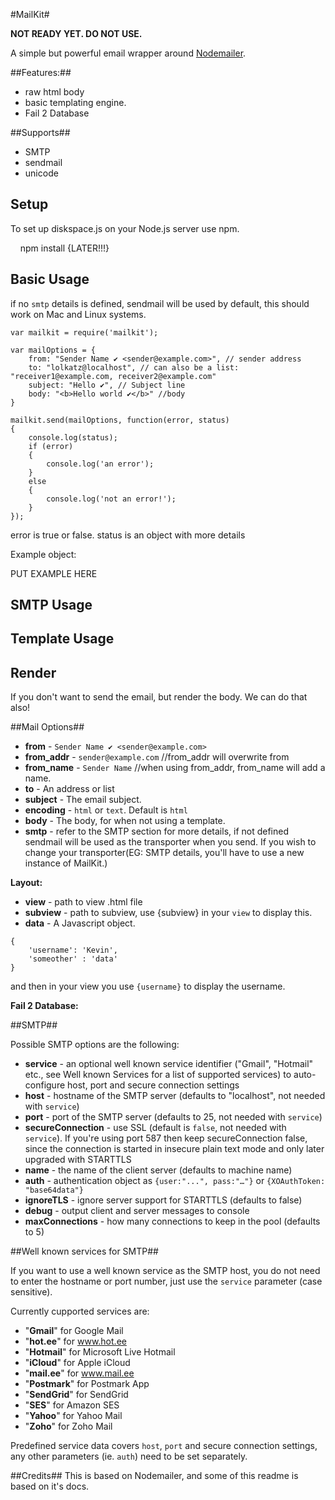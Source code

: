 #MailKit#

**NOT READY YET. DO NOT USE.**

A simple but powerful email wrapper around [Nodemailer](https://github.com/andris9/Nodemailer).

##Features:##
* raw html body
* basic templating engine.
* Fail 2 Database

##Supports##
* SMTP
* sendmail
* unicode

## Setup ##
To set up diskspace.js on your Node.js server use npm.

    npm install {LATER!!!}

## Basic Usage ##
if no `smtp` details is defined, sendmail will be used by default, this should work on Mac and Linux systems.

```
var mailkit = require('mailkit');

var mailOptions = {
    from: "Sender Name ✔ <sender@example.com>", // sender address
    to: "lolkatz@localhost", // can also be a list: "receiver1@example.com, receiver2@example.com"
    subject: "Hello ✔", // Subject line
    body: "<b>Hello world ✔</b>" //body
}

mailkit.send(mailOptions, function(error, status)
{
	console.log(status);
	if (error)
	{
		console.log('an error');
	}
	else
	{
		console.log('not an error!');
	}
});
```

error is true or false.
status is an object with more details

Example object: 

PUT EXAMPLE HERE



## SMTP Usage ##


## Template Usage ##


## Render ##
If you don't want to send the email, but render the body. We can do that also!

##Mail Options##
* **from** - `Sender Name ✔ <sender@example.com>`
* **from_addr** - `sender@example.com` //from_addr will overwrite from
* **from_name** - `Sender Name` //when using from_addr, from_name will add a name.
* **to** - An address or list
* **subject** - The email subject.
* **encoding** - `html` or `text`. Default is `html`
* **body** - The body, for when not using a template.
* **smtp** - refer to the SMTP section for more details, if not defined sendmail will be used as the transporter when you send. If you wish to change your transporter(EG: SMTP details, you'll have to use a new instance of MailKit.)

**Layout:**

* **view** - path to view .html file
* **subview** - path to subview, use {subview} in your `view` to display this.
* **data** - A Javascript object. 

```
{
	'username': 'Kevin',
	'someother' : 'data'
}
```
and then in your view you use `{username}` to display the username.

**Fail 2 Database:**

##SMTP##

Possible SMTP options are the following:

* **service** - an optional well known service identifier ("Gmail", "Hotmail" etc., see Well known Services for a list of supported services) to auto-configure host, port and secure connection settings
* **host** - hostname of the SMTP server (defaults to "localhost", not needed with `service`)
* **port** - port of the SMTP server (defaults to 25, not needed with `service`)
* **secureConnection** - use SSL (default is `false`, not needed with `service`). If you're using port 587 then keep secureConnection false, since the connection is started in insecure plain text mode and only later upgraded with STARTTLS
* **name** - the name of the client server (defaults to machine name)
* **auth** - authentication object as `{user:"...", pass:"…"}` or  `{XOAuthToken: "base64data"}`
* **ignoreTLS** - ignore server support for STARTTLS (defaults to false)
* **debug** - output client and server messages to console
* **maxConnections** - how many connections to keep in the pool (defaults to 5)

##Well known services for SMTP##

If you want to use a well known service as the SMTP host, you do not need to enter the hostname or port number, just use the `service` parameter (case sensitive).

Currently cupported services are:

* "**Gmail**" for Google Mail
* "**hot.ee**" for www.hot.ee
* "**Hotmail**" for Microsoft Live Hotmail
* "**iCloud**" for Apple iCloud
* "**mail.ee**" for www.mail.ee
* "**Postmark**" for Postmark App
* "**SendGrid**" for SendGrid
* "**SES**" for Amazon SES
* "**Yahoo**" for Yahoo Mail
* "**Zoho**" for Zoho Mail



Predefined service data covers `host`, `port` and secure connection settings, any other parameters (ie. `auth`) need to be set separately.

##Credits##
This is based on Nodemailer, and some of this readme is based on it's docs.
